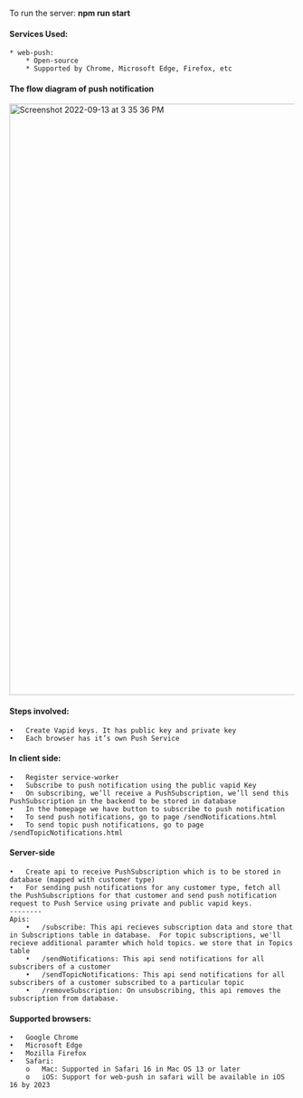 To run the server: **npm run start**

#### Services Used:
    * web-push:
        * Open-source
        * Supported by Chrome, Microsoft Edge, Firefox, etc

#### The flow diagram of push notification
<img width="1046" alt="Screenshot 2022-09-13 at 3 35 36 PM" src="https://user-images.githubusercontent.com/75615847/196249551-f84dad46-ce1d-4fbf-842a-b0502a39394d.png">

####  Steps involved:
    •	Create Vapid keys. It has public key and private key
    •	Each browser has it’s own Push Service

#### In client side:
    •	Register service-worker
    •	Subscribe to push notification using the public vapid Key
    •	On subscribing, we’ll receive a PushSubscription, we’ll send this PushSubscription in the backend to be stored in database
    •   In the homepage we have button to subscribe to push notification
    •   To send push notifications, go to page /sendNotifications.html
    •   To send topic push notifications, go to page /sendTopicNotifications.html

#### Server-side
    •	Create api to receive PushSubscription which is to be stored in database (mapped with customer type)
    •	For sending push notifications for any customer type, fetch all the PushSubscriptions for that customer and send push notification request to Push Service using private and public vapid keys.
    --------
    Apis:
        •   /subscribe: This api recieves subscription data and store that in Subscriptions table in database.  For topic subscriptions, we'll recieve additional paramter which hold topics. we store that in Topics table
        •   /sendNotifications: This api send notifications for all subscribers of a customer
        •   /sendTopicNotifications: This api send notifications for all subscribers of a customer subscribed to a particular topic
        •   /removeSubscription: On unsubscribing, this api removes the subscription from database.

#### Supported browsers:
    •	Google Chrome
    •	Microsoft Edge
    •	Mozilla Firefox
    •	Safari:
        o	Mac: Supported in Safari 16 in Mac OS 13 or later
        o	iOS: Support for web-push in safari will be available in iOS 16 by 2023

